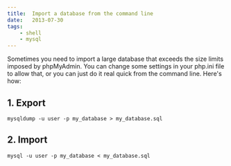 ```yaml
---
title:  Import a database from the command line
date:   2013-07-30
tags:
    - shell
    - mysql
---
```


Sometimes you need to import a large database that exceeds the size limits imposed by phpMyAdmin. You can change some settings in your php.ini file to allow that, or you can just do it real quick from the command line. Here's how:

## 1. Export

```shell
mysqldump -u user -p my_database > my_database.sql
```

## 2. Import

```shell
mysql -u user -p my_database < my_database.sql
```
